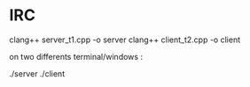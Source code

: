 # IRC

clang++ server_t1.cpp -o server 
clang++ client_t2.cpp -o client

on two differents terminal/windows :

./server
./client 
